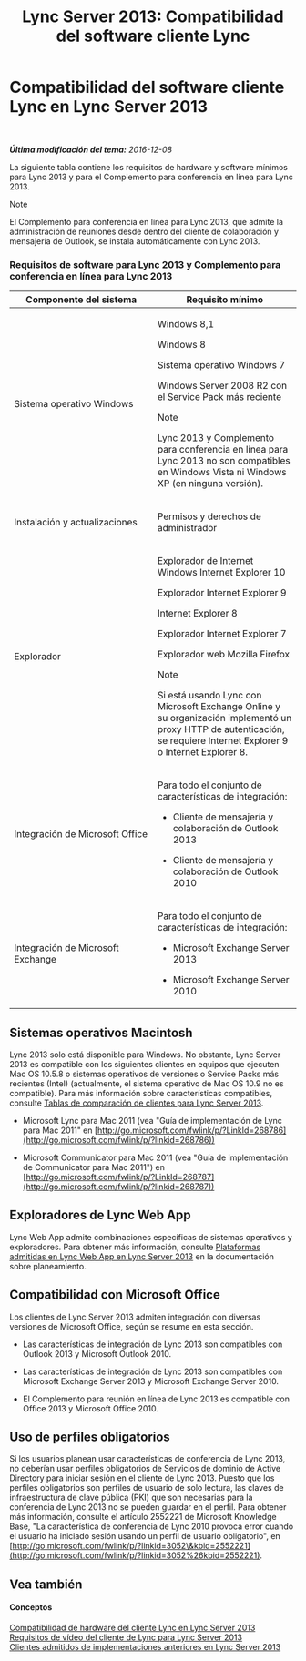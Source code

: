 ﻿---
title: 'Lync Server 2013: Compatibilidad del software cliente Lync'
TOCTitle: Compatibilidad del software cliente Lync
ms:assetid: a6851e38-ba9a-4f19-9aa7-d8accf4d62b3
ms:mtpsurl: https://technet.microsoft.com/es-es/library/Gg412781(v=OCS.15)
ms:contentKeyID: 48276275
ms.date: 01/07/2017
mtps_version: v=OCS.15
ms.translationtype: HT
---

# Compatibilidad del software cliente Lync en Lync Server 2013

 

_**Última modificación del tema:** 2016-12-08_

La siguiente tabla contiene los requisitos de hardware y software mínimos para Lync 2013 y para el Complemento para conferencia en línea para Lync 2013.


> [!NOTE]
> El Complemento para conferencia en línea para Lync 2013, que admite la administración de reuniones desde dentro del cliente de colaboración y mensajería de Outlook, se instala automáticamente con Lync 2013.



### Requisitos de software para Lync 2013 y Complemento para conferencia en línea para Lync 2013

<table>
<colgroup>
<col style="width: 50%" />
<col style="width: 50%" />
</colgroup>
<thead>
<tr class="header">
<th>Componente del sistema</th>
<th>Requisito mínimo</th>
</tr>
</thead>
<tbody>
<tr class="odd">
<td><p>Sistema operativo Windows</p></td>
<td><p>Windows 8,1</p>
<p>Windows 8</p>
<p>Sistema operativo Windows 7</p>
<p>Windows Server 2008 R2 con el Service Pack más reciente</p>
<div class="alert">

> [!NOTE]
> Lync 2013 y Complemento para conferencia en línea para Lync 2013 no son compatibles en Windows Vista ni Windows XP (en ninguna versión).


</div></td>
</tr>
<tr class="even">
<td><p>Instalación y actualizaciones</p></td>
<td><p>Permisos y derechos de administrador</p></td>
</tr>
<tr class="odd">
<td><p>Explorador</p></td>
<td><p>Explorador de Internet Windows Internet Explorer 10</p>
<p>Explorador Internet Explorer 9</p>
<p>Internet Explorer 8</p>
<p>Explorador Internet Explorer 7</p>
<p>Explorador web Mozilla Firefox</p>
<div class="alert">

> [!NOTE]
> Si está usando Lync con Microsoft Exchange Online y su organización implementó un proxy HTTP de autenticación, se requiere Internet Explorer 9 o Internet Explorer 8.


</div></td>
</tr>
<tr class="even">
<td><p>Integración de Microsoft Office</p></td>
<td><p>Para todo el conjunto de características de integración:</p>
<ul>
<li><p>Cliente de mensajería y colaboración de Outlook 2013</p></li>
<li><p>Cliente de mensajería y colaboración de Outlook 2010</p></li>
</ul></td>
</tr>
<tr class="odd">
<td><p>Integración de Microsoft Exchange</p></td>
<td><p>Para todo el conjunto de características de integración:</p>
<ul>
<li><p>Microsoft Exchange Server 2013</p></li>
<li><p>Microsoft Exchange Server 2010</p></li>
</ul></td>
</tr>
</tbody>
</table>


## Sistemas operativos Macintosh

Lync 2013 solo está disponible para Windows. No obstante, Lync Server 2013 es compatible con los siguientes clientes en equipos que ejecuten Mac OS 10.5.8 o sistemas operativos de versiones o Service Packs más recientes (Intel) (actualmente, el sistema operativo de Mac OS 10.9 no es compatible). Para más información sobre características compatibles, consulte [Tablas de comparación de clientes para Lync Server 2013](lync-server-2013-desktop-client-comparison-tables.md).

  - Microsoft Lync para Mac 2011 (vea "Guía de implementación de Lync para Mac 2011" en [http://go.microsoft.com/fwlink/p/?LinkId=268786](http://go.microsoft.com/fwlink/p/?linkid=268786))

  - Microsoft Communicator para Mac 2011 (vea "Guía de implementación de Communicator para Mac 2011") en [http://go.microsoft.com/fwlink/p/?LinkId=268787](http://go.microsoft.com/fwlink/p/?linkid=268787))

## Exploradores de Lync Web App

Lync Web App admite combinaciones específicas de sistemas operativos y exploradores. Para obtener más información, consulte [Plataformas admitidas en Lync Web App en Lync Server 2013](lync-server-2013-lync-web-app-supported-platforms.md) en la documentación sobre planeamiento.

## Compatibilidad con Microsoft Office

Los clientes de Lync Server 2013 admiten integración con diversas versiones de Microsoft Office, según se resume en esta sección.

  - Las características de integración de Lync 2013 son compatibles con Outlook 2013 y Microsoft Outlook 2010.

  - Las características de integración de Lync 2013 son compatibles con Microsoft Exchange Server 2013 y Microsoft Exchange Server 2010.

  - El Complemento para reunión en línea de Lync 2013 es compatible con Office 2013 y Microsoft Office 2010.

## Uso de perfiles obligatorios

Si los usuarios planean usar características de conferencia de Lync 2013, no deberían usar perfiles obligatorios de Servicios de dominio de Active Directory para iniciar sesión en el cliente de Lync 2013. Puesto que los perfiles obligatorios son perfiles de usuario de solo lectura, las claves de infraestructura de clave pública (PKI) que son necesarias para la conferencia de Lync 2013 no se pueden guardar en el perfil. Para obtener más información, consulte el artículo 2552221 de Microsoft Knowledge Base, "La característica de conferencia de Lync 2010 provoca error cuando el usuario ha iniciado sesión usando un perfil de usuario obligatorio", en [http://go.microsoft.com/fwlink/p/?linkid=3052\&kbid=2552221](http://go.microsoft.com/fwlink/p/?linkid=3052%26kbid=2552221).

## Vea también

#### Conceptos

[Compatibilidad de hardware del cliente Lync en Lync Server 2013](lync-server-2013-lync-client-hardware-support.md)  
[Requisitos de vídeo del cliente de Lync para Lync Server 2013](lync-server-2013-lync-client-video-requirements.md)  
[Clientes admitidos de implementaciones anteriores en Lync Server 2013](lync-server-2013-supported-clients-from-previous-deployments.md)

